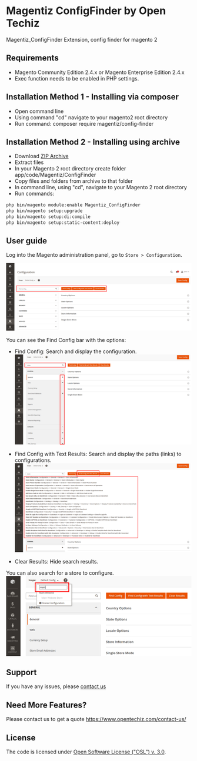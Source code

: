 # Magentiz ConfigFinder by Open Techiz

Magentiz_ConfigFinder Extension, config finder for magento 2

## Requirements
  * Magento Community Edition 2.4.x or Magento Enterprise Edition 2.4.x
  * Exec function needs to be enabled in PHP settings.

## Installation Method 1 - Installing via composer
  * Open command line
  * Using command "cd" navigate to your magento2 root directory
  * Run command: composer require magentiz/config-finder

## Installation Method 2 - Installing using archive
  * Download [ZIP Archive](https://github.com/magentiz/magento-2-config-finder/releases)
  * Extract files
  * In your Magento 2 root directory create folder app/code/Magentiz/ConfigFinder
  * Copy files and folders from archive to that folder
  * In command line, using "cd", navigate to your Magento 2 root directory
  * Run commands:
```
php bin/magento module:enable Magentiz_ConfigFinder
php bin/magento setup:upgrade
php bin/magento setup:di:compile
php bin/magento setup:static-content:deploy
```

## User guide
Log into the Magento administration panel, go to ```Store > Configuration```.

![General](docs/general.png)

You can see the Find Config bar with the options:
- Find Config: Search and display the configuration.
![General](docs/find.png)

- Find Config with Text Results: Search and display the paths (links) to configurations.
![General](docs/find-text.png)

- Clear Results: Hide search results.

You can also search for a store to configure.
![General](docs/find-store.png)

## Support
If you have any issues, please [contact us](mailto:support@opentechiz.com)

## Need More Features?
Please contact us to get a quote
https://www.opentechiz.com/contact-us/

## License
The code is licensed under [Open Software License ("OSL") v. 3.0](http://opensource.org/licenses/osl-3.0.php).
